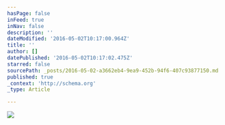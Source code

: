 ```yaml
---
hasPage: false
inFeed: true
inNav: false
description: ''
dateModified: '2016-05-02T10:17:00.964Z'
title: ''
author: []
datePublished: '2016-05-02T10:17:02.475Z'
starred: false
sourcePath: _posts/2016-05-02-a3662eb4-9ea9-452b-94f6-407c93877150.md
published: true
_context: 'http://schema.org'
_type: Article

---
```

![](https://the-grid-user-content.s3-us-west-2.amazonaws.com/fa9a6c82-1ccd-4f6f-b8f8-2a56ab517f4a.jpg)